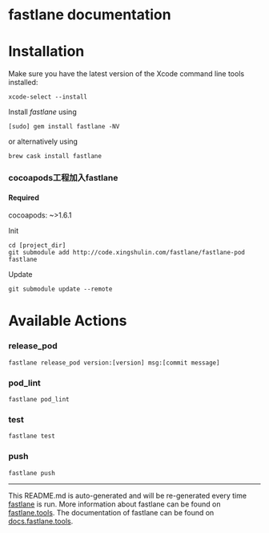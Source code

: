 fastlane documentation
================
# Installation

Make sure you have the latest version of the Xcode command line tools installed:

```
xcode-select --install
```

Install _fastlane_ using
```
[sudo] gem install fastlane -NV
```
or alternatively using 
```
brew cask install fastlane
```
### cocoapods工程加入fastlane

#### Required

cocoapods: ~>1.6.1

Init
```
cd [project_dir]
git submodule add http://code.xingshulin.com/fastlane/fastlane-pod fastlane
```
Update
```
git submodule update --remote
```

# Available Actions
### release_pod
```
fastlane release_pod version:[version] msg:[commit message]
```

### pod_lint
```
fastlane pod_lint
```

### test
```
fastlane test
```

### push
```
fastlane push
```


----

This README.md is auto-generated and will be re-generated every time [fastlane](https://fastlane.tools) is run.
More information about fastlane can be found on [fastlane.tools](https://fastlane.tools).
The documentation of fastlane can be found on [docs.fastlane.tools](https://docs.fastlane.tools).
